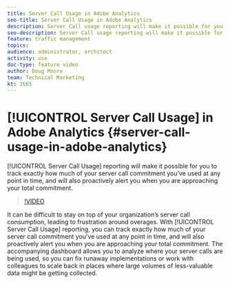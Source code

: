 ```yaml
---
title: Server Call Usage in Adobe Analytics
seo-title: Server Call Usage in Adobe Analytics
description: Server Call usage reporting will make it possible for you to track exactly how much of your server call commitment you’ve used at any point in time, and will also proactively alert you when you are approaching your total commitment.
seo-description: Server Call usage reporting will make it possible for you to track exactly how much of your server call commitment you’ve used at any point in time, and will also proactively alert you when you are approaching your total commitment.
feature: traffic management
topics: 
audience: administrator, architect
activity: use
doc-type: feature video
author: Doug Moore
team: Technical Marketing
kt: 1665
---
```


# [!UICONTROL Server Call Usage] in Adobe Analytics {#server-call-usage-in-adobe-analytics}

[!UICONTROL Server Call Usage] reporting will make it possible for you to track exactly how much of your server call commitment you’ve used at any point in time, and will also proactively alert you when you are approaching your total commitment.

>[!VIDEO](https://video.tv.adobe.com/v/23137/?quality=12)

It can be difficult to stay on top of your organization’s server call consumption, leading to frustration around overages. With [!UICONTROL Server Call Usage] reporting, you can track exactly how much of your server call commitment you’ve used at any point in time, and will also proactively alert you when you are approaching your total commitment. The accompanying dashboard allows you to analyze where your server calls are being used, so you can fix runaway implementations or work with colleagues to scale back in places where large volumes of less-valuable data might be getting collected.

